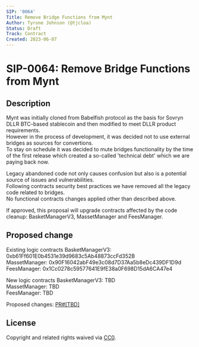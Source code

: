 ```yaml
---
SIP: '0064'
Title: Remove Bridge Functions from Mynt
Author: Tyrone Johnson (@tjcloa)
Status: Draft
Track: Contract
Created: 2023-06-07
---
```


# SIP-0064: Remove Bridge Functions from Mynt

## Description  

Mynt was initially cloned from Babelfish protocol as the basis for Sovryn DLLR BTC-based stablecoin and then modified to meet DLLR product requirements.  
However in the process of development, it was decided not to use external bridges as sources for convertions.  
To stay on schedule it was decided to mute bridges functionality by the time of the first release which created a so-called 'technical debt' which we are paying back now.  

Legacy abandoned code not only causes confusion but also is a potential source of issues and vulnerabilities.  
Following contracts security best practices we have removed all the legacy code related to bridges.  
No functional contracts changes applied other than described above.

If approved, this proposal will upgrade contracts affected by the code cleanup: BasketManagerV3, MassetManager and FeesManager. 

## Proposed change  

Existing logic contracts 
  BasketManagerV3: 0xb61Ff601E0b4531e39d9683c5Ab48873ccFd352B  
  MassetManager: 0x90F16042abF49e3c08d7D37Aa5b8eDc439DF1D9d  
  FeesManager: 0x1Cc0278c59577641E9fE38a0F698D15dA6CA47e4  
  
New logic contracts
  BasketManagerV3: TBD  
  MassetManager: TBD  
  FeesManager: TBD  

Proposed changes: [PR#[TBD]](https://github.com/DistributedCollective/Sovryn-smart-contracts/pull/[TBD])

## License
Copyright and related rights waived via [CC0](https://creativecommons.org/publicdomain/zero/1.0/).
